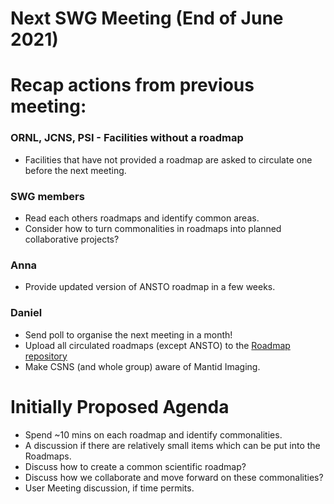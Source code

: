 # Next SWG Meeting (End of June 2021)

# Recap actions from previous meeting:

### ORNL, JCNS, PSI - Facilities without a roadmap
- Facilities that have not provided a roadmap are asked to circulate one before the next meeting.

### SWG members
- Read each others roadmaps and identify common areas.
- Consider how to turn commonalities in roadmaps into planned collaborative projects?

### Anna
- Provide updated version of ANSTO roadmap in a few weeks.

### Daniel
- Send poll to organise the next meeting in a month!
- Upload all circulated roadmaps (except ANSTO) to the [Roadmap repository](https://github.com/mantidproject/roadmap)
- Make CSNS (and whole group) aware of Mantid Imaging.

# Initially Proposed Agenda
 
-	Spend ~10 mins on each roadmap and identify commonalities.
-	A discussion if there are relatively small items which can be put into the Roadmaps. 
-	Discuss how to create a common scientific roadmap?
-	Discuss how we collaborate and move forward on these commonalities?
-	User Meeting discussion, if time permits.

